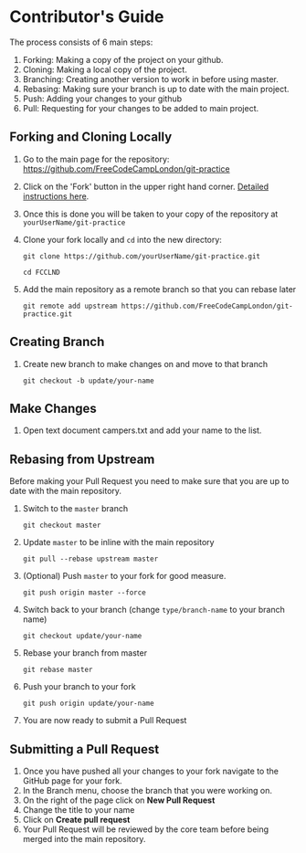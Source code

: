 # Contributor's Guide

The process consists of 6 main steps:

1. Forking: Making a copy of the project on your github.
2. Cloning: Making a local copy of the project.
3. Branching: Creating another version to work in before using master.
4. Rebasing: Making sure your branch is up to date with the main project.
5. Push: Adding your changes to your github
6. Pull: Requesting for your changes to be added to main project.


## Forking and Cloning Locally

1.  Go to the main page for the repository: <https://github.com/FreeCodeCampLondon/git-practice>
2.  Click on the 'Fork' button in the upper right hand corner. [Detailed instructions here](https://help.github.com/articles/fork-a-repo).
3.  Once this is done you will be taken to your copy of the repository at `yourUserName/git-practice`
4.	Clone your fork locally and `cd` into the new directory:

    `git clone https://github.com/yourUserName/git-practice.git`

    `cd FCCLND`

4.  Add the main repository as a remote branch so that you can rebase later

    `git remote add upstream https://github.com/FreeCodeCampLondon/git-practice.git`

## Creating Branch

1. Create new branch to make changes on and move to that branch

    `git checkout -b update/your-name`

## Make Changes

1. Open text document campers.txt and add your name to the list.

## Rebasing from Upstream

Before making your Pull Request you need to make sure that you are up to date with the main repository.

1.	Switch to the `master` branch

    `git checkout master`

2.	Update `master` to be inline with the main repository

    `git pull --rebase upstream master`

3.  (Optional) Push `master` to your fork for good measure.

    `git push origin master --force`

4.  Switch back to your branch (change `type/branch-name` to your branch name)

    `git checkout update/your-name`

5.  Rebase your branch from master

    `git rebase master`

6.  Push your branch to your fork

    `git push origin update/your-name`

7.  You are now ready to submit a Pull Request


## Submitting a Pull Request

1.  Once you have pushed all your changes to your fork navigate to the GitHub page for your fork.
2.  In the Branch menu, choose the branch that you were working on.
3.  On the right of the page click on **New Pull Request**
4.  Change the title to your name
5.  Click on **Create pull request**
6.  Your Pull Request will be reviewed by the core team before being merged into the main repository.
  
